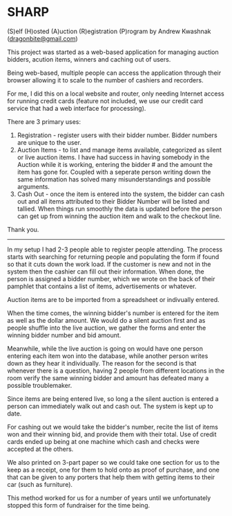 # SHARP
(S)elf (H)osted (A)uction (R)egistration (P)rogram by Andrew Kwashnak (dragonbite@gmail.com)

This project was started as a web-based application for managing auction bidders, acution items, winners and caching out of users.

Being web-based, multiple people can access the application through their browser allowing it to scale to the number of cashiers and recorders.

For me, I did this on a local website and router, only needing Internet access for running credit cards (feature not included, we use our credit card service that had a web interface for processing).

There are 3 primary uses:
  1. Registration - register users with their bidder number. Bidder numbers are unique to the user.
  2. Auction Items - to list and manage items available, categorized as silent or live auction items.  I have had success in having somebody in the Auction while it is working, entering the bidder # and the amount the item has gone for.  Coupled with a seperate person writing down the same information has solved many misunderstandings and possible arguments.
  3. Cash Out - once the item is entered into the system, the bidder can cash out and all items attributed to their Bidder Number will be listed and tallied.  When things run smoothly the data is updated before the person can get up from winning the auction item and walk to the checkout line.

Thank you.

------
In my setup I had 2-3 people able to register people attending. The process starts with searching for returning people and populating the form if found so that it cuts down the work load.  If the customer is new and not in the system then the cashier can fill out their information.  When done, the person is assigned a bidder number, which we wrote on the back of their pamphlet that contains a list of items, advertisements or whatever.

Auction items are to be imported from a spreadsheet or indivually entered.

When the time comes, the winning bidder's number is entered for the item as well as the dollar amount.  We would do a silent auction first and as people shuffle into the live auction, we gather the forms and enter the winning bidder number and bid amount.

Meanwhile, while the live auction is going on would have one person entering each item won into the database, while another person writes down as they hear it individually.  The reason for the second is that whenever there is a question, having 2 people from different locations in the room verify the same winning bidder and amount has defeated many a possible troublemaker.

Since items are being entered live, so long a the silent auction is entered a person can immediately walk out and cash out.  The system is kept up to date.

For cashing out we would take the bidder's number, recite the list of items won and their winning bid, and provide them with their total.  Use of credit cards ended up being at one machine which cash and checks were accepted at the others.

We also printed on 3-part paper so we could take one section for us to the keep as a receipt, one for them to hold onto as proof of purchase, and one that can be given to any porters that help them with getting items to their car (such as furniture).

This method worked for us for a number of years until we unfortunately stopped this form of fundraiser for the time being.
